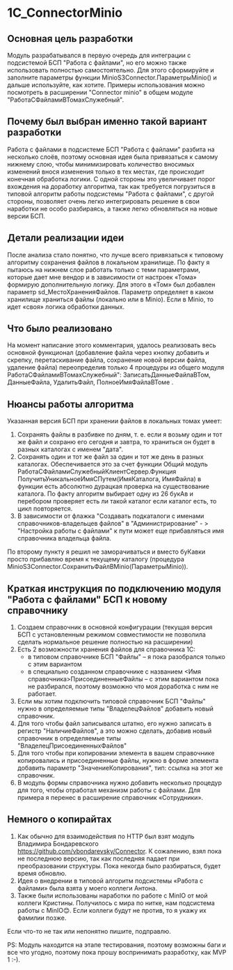 # 1C_ConnectorMinio

## Основная цель разработки

Модуль разрабатывался в первую очередь для интеграции с подсистемой БСП "Работа с файлами", но его можно также использовать полностью самостоятельно. Для этого сформируйте и заполните параметры функции MinioS3Connector.ПараметрыMinio() и дальше используйте, как хотите. Примеры использования можно посмотреть в расширении "Connector minio" в общем модуле "РаботаСФайламиВТомахСлужебный".

## Почему был выбран именно такой вариант разработки

Работа с файлами в подсистеме БСП "Работа с файлами" разбита на несколько слоёв, поэтому основная идея была привязаться к самому нижнему слою, чтобы минимизировать количество вносимых изменений внося изменения только в тех местах, где происходит конечная обработка логики. С одной стороны это увеличивает порог вхождения на доработку алгоритма, так как требуется погрузиться в типовой алгоритм работы подсистемы "Работа с файлами", с другой стороны, позволяет очень легко интегрировать решение в свои наработки не особо разбираясь, а также легко обновляться на новые версии БСП.

## Детали реализации идеи

После анализа стало понятно, что лучше всего привязаться к типовому алгоритму сохранения файлов в локальном хранилище. По факту я пытаюсь на нижнем слое работать только с теми параметрами, которые дает мне вендор и в зависимости от настроек «Тома» формирую дополнительную логику. Для этого в «Том» был добавлен параметр sd_МестоХраненияФайлов. Параметр определяет в каком хранилище храниться файлы (локально или в Minio). Если в Minio, то идет «своя» логика обработки данных.

## Что было реализовано

На момент написание этого комментария, удалось реализовать весь основной функционал (добавление файла через кнопку добавить и скрепку, перетаскивание файла, сохранение новой версии файла, удаление файла) переопределив только 4 процедуры из общего модуля РаботаСФайламиВТомахСлужебный": ЗаписатьДанныеФайлаВТом, ДанныеФайла, УдалитьФайл, ПолноеИмяФайлаВТоме .

## Нюансы работы алгоритма

Указанная версия БСП при хранении файлов в локальных томах умеет:
 1. Сохранять файлы в разбивке по дням, т. е. если я возьму один и тот же файл и сохраню его сегодня и завтра, то храниться он будет в разных каталогах с именем "дата".
 2. Сохранять один и тот же файл за один и тот же день в разных каталогах. Обеспечивается это за счет функции Общий модуль РаботаСФайламиСлужебныйКлиентСервер.Функция ПолучитьУникальноеИмяСПутем(ИмяКаталога, ИмяФайла) в функции есть абсолютно дурацкая проверка на существование каталога. По факту алгоритм выбирает одну из 26 букАв и перебором проверяет есть ли такой каталог если каталог есть, то цикл повторяется.
 3. В зависимости от флажка "Создавать подкаталоги с именами справочников-владельцев файлов" в "Администрирование" - > "Настройка работы с файлами" к пути может еще прибавляться имя справочника владельца файла.

По второму пункту я решил не заморачиваться и вместо буКавки просто прибавляю время к текущему каталогу (процедура MinioS3Connector.СохранитьФайлВMinio(ПараметрыMinio)).

## Краткая инструкция по подключению модуля "Работа с файлами" БСП к новому справочнику

1. Создаем справочник в основной конфигурации (текущая версия БСП с установленным режимом совместимости не позволила сделать нормальное решение полностью на расширении)
2. Есть 2 возможности хранения файлов для справочника 1С:
   - в типовом справочнике БСП "Файлы" – я пока разобрался только с этим вариантом
   - в специально созданном справочнике с названием <Имя справочника>ПрисоединенныеФайлы – с этим вариантом пока не разбирался, поэтому возможно что моя доработка  с ним не работает.
3. Если мы хотим подключить типовой справочник БСП "Файлы" нужно в определяемые типы "ВладелецФайлов" добавить новый справочник.
4. Для того чтобы файл записывался штатно, его нужно записать в регистр "НаличиеФайлов", а это можно сделать, добавив новый справочник в определяемые типы "ВладелецПрисоединенныхФайлов"
5. Для того чтобы при копировании элемента в вашем справочнике копировались и присоединенные файлы, нужно в форме элемента добавить параметр "ЗначениеКопирования", тип: ссылка на этот же справочник.
6. В модуль формы справочника нужно добавить несколько процедур для того, чтобы отработал механизм работы с файлами. Для примера я перенес в расширение справочник «Сотрудники».

## Немного о копирайтах

1.	Как обычно для взаимодействия по HTTP был взят модуль Владимира Бондаревcкого https://github.com/vbondarevsky/Connector. К сожалению, взял пока не последнюю версию, так как последняя падает при преобразовании структуры. Пока некогда было разбираться, будет время обновлю.
2.	Идея о внедрении в типовой алгоритм подсистемы «Работа с файлами» была взята у моего коллеги Антона.
3.	Также были использованы наработки по работе с MinIO от мой коллеги Кристины.
Получилось с мира по нитке, нам подсистема работы с MinIO😊. Если коллеги будут не против, то я укажу их фамилии позже. 

Если что-то не так или непонятно пишите, подправлю.

PS: Модуль находится на этапе тестирования, поэтому возможны баги и все что угодно, поэтому пока прошу воспринимать разработку, как MVP 1 :-).